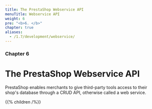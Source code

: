 ```yaml
---
title: The PrestaShop Webservice API
menuTitle: Webservice API
weight: 6
pre: "<b>6. </b>"
chapter: true
aliases:
  - /1.7/development/webservice/
---
```


### Chapter 6

# The PrestaShop Webservice API

PrestaShop enables merchants to give third-party tools access to their shop's database through a CRUD API, otherwise called a web service.

{{% children /%}}
